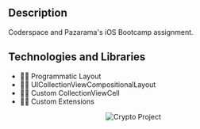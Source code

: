 ## Description
<p>Coderspace and Pazarama's iOS Bootcamp assignment.</p>


## Technologies and Libraries
- 👩‍💻 Programmatic Layout
- 👩‍💻 UICollectionViewCompositionalLayout
- 👩‍💻 Custom CollectionViewCell
- 👩‍💻 Custom Extensions

<p align="center">
  <img src="https://github.com/munevverelifay/CryptoOdev/assets/105984573/8f72a40f-7011-437f-901f-46aec3ed9218" alt="Crypto Project">
</p>
